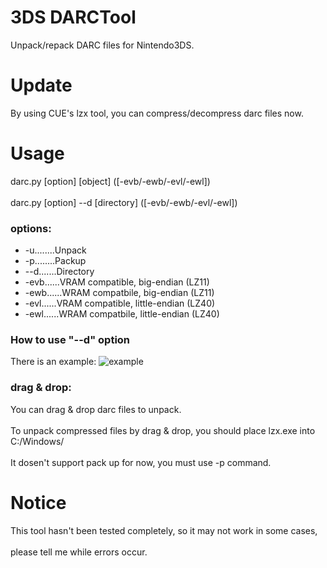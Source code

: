 # 3DS DARCTool
Unpack/repack DARC files for Nintendo3DS.

# Update
By using CUE's lzx tool, you can compress/decompress darc files now.

# Usage
darc.py [option] [object] ([-evb/-ewb/-evl/-ewl])</br>  
darc.py [option] --d [directory] ([-evb/-ewb/-evl/-ewl])

### options:
* -u........Unpack</br>  
* -p........Packup</br>  
* --d.......Directory</br>
* -evb......VRAM compatible, big-endian (LZ11)</br>
* -ewb......WRAM compatbile, big-endian (LZ11)</br>
* -evl......VRAM compatible, little-endian (LZ40)</br>
* -ewl......WRAM compatbile, little-endian (LZ40)

### How to use "--d" option
There is an example:
![example](http://imglf1.ph.126.net/AmNtRyKlwlwB6SGC60Y-HA==/2198601043187989225.jpg)

### drag & drop:</br>
You can drag & drop darc files to unpack. </br>  
To unpack compressed files by drag & drop, you should place lzx.exe into C:/Windows/</br>  
It dosen't support pack up for now, you must use -p command.

# Notice
This tool hasn't been tested completely, so it may not work in some cases,</br>  
please tell me while errors occur.